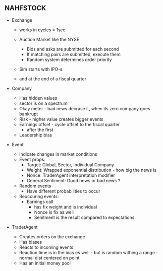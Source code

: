 ## NAHFSTOCK

- Exchange
    - works in cycles = 1sec

    - Auction Market like the NYSE
        - Bids and asks are submitted for each second
        - If matching pairs are submitted, execute them
        - Random system determines order priority

    - Sim starts with IPO-s
    - and at the end of a fiscal quarter

- Company
    - Has hidden values
    - sector is on a spectrum
    - Okay meter - bad news decrase it, when its zero company goes bankrupt
    - Risk - higher value creates bigger events
    - Earnings offset - cycle offset to the fiscal quarter
        - after the first
    - Leadership bias


- Event
    - indicate changes in market conditions
    - Event props:
        - Target: Global, Sector, Individual Company
        - Weight: Wrapped exponential distribution - how big the news is
        - Nonce: TraderAgent interpretation modifier
        - General Sentiment: Good news or bad news ?
    - Random events
        - Have different probabilities to occur
    - Reoccuring events:
        - Earnings call
            - has fix weight and is individual
            - Nonce is fix as well
            - Senitment is the result compared to expectations

- TraderAgent
    - Creates orders on the exchange
    - Has biases
    - Reacts to incoming events
    - Reaction time is in the bias es well - but is random withing a range - normal dist centered on point
    - Has an initial money pool
